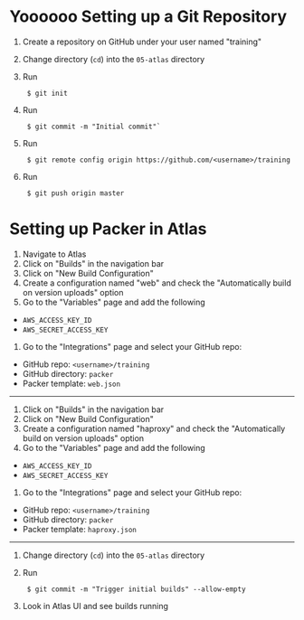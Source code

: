 Yoooooo
Setting up a Git Repository
===========================
1. Create a repository on GitHub under your user named "training"

1. Change directory (`cd`) into the `05-atlas` directory

1. Run

        $ git init

1. Run

        $ git commit -m "Initial commit"`

1. Run

        $ git remote config origin https://github.com/<username>/training

1. Run

        $ git push origin master


Setting up Packer in Atlas
==========================
1. Navigate to Atlas
1. Click on "Builds" in the navigation bar
1. Click on "New Build Configuration"
1. Create a configuration named "web" and check the "Automatically build on version uploads" option
1. Go to the "Variables" page and add the following
  - `AWS_ACCESS_KEY_ID`
  - `AWS_SECRET_ACCESS_KEY`
1. Go to the "Integrations" page and select your GitHub repo:
  - GitHub repo: `<username>/training`
  - GitHub directory: `packer`
  - Packer template: `web.json`

- - -

1. Click on "Builds" in the navigation bar
1. Click on "New Build Configuration"
1. Create a configuration named "haproxy" and check the "Automatically build on version uploads" option
1. Go to the "Variables" page and add the following
  - `AWS_ACCESS_KEY_ID`
  - `AWS_SECRET_ACCESS_KEY`
1. Go to the "Integrations" page and select your GitHub repo:
  - GitHub repo: `<username>/training`
  - GitHub directory: `packer`
  - Packer template: `haproxy.json`

- - -

1. Change directory (`cd`) into the `05-atlas` directory
1. Run

        $ git commit -m "Trigger initial builds" --allow-empty

1. Look in Atlas UI and see builds running

